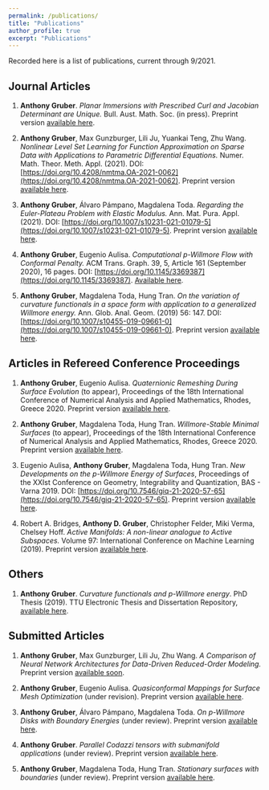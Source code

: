 ```yaml
---
permalink: /publications/
title: "Publications"
author_profile: true
excerpt: "Publications"
---
```


Recorded here is a list of publications, current through 9/2021.

## Journal Articles
1.  **Anthony Gruber**.  *Planar Immersions with Prescribed Curl and Jacobian Determinant are Unique.*  Bull. Aust. Math. Soc. (in press).  Preprint version [available here](https://arxiv.org/abs/2107.13707#).

1.  **Anthony Gruber**, Max Gunzburger, Lili Ju, Yuankai Teng, Zhu Wang.  *Nonlinear Level Set Learning for Function Approximation on Sparse Data with Applications to Parametric Differential Equations.*  Numer. Math. Theor. Meth. Appl. (2021).  DOI: [https://doi.org/10.4208/nmtma.OA-2021-0062](https://doi.org/10.4208/nmtma.OA-2021-0062).  Preprint version [available here](https://arxiv.org/abs/2104.14072#).

1.  **Anthony Gruber**, Álvaro Pámpano, Magdalena Toda.  *Regarding the Euler-Plateau Problem with Elastic Modulus.* Ann. Mat. Pura. Appl. (2021).  DOI: [https://doi.org/10.1007/s10231-021-01079-5](https://doi.org/10.1007/s10231-021-01079-5).  Preprint version [available here](https://arxiv.org/abs/2010.00149#).

1.  **Anthony Gruber**, Eugenio Aulisa.  *Computational p-Willmore Flow with Conformal Penalty.* ACM Trans. Graph. 39, 5, Article 161 (September 2020), 16 pages. DOI: [https://doi.org/10.1145/3369387](https://doi.org/10.1145/3369387).  [Available here](https://dl.acm.org/doi/10.1145/3369387?cid=99659571076).

1.  **Anthony Gruber**, Magdalena Toda, Hung Tran.  *On the variation of curvature functionals in a space form with application to a generalized Willmore energy.* Ann. Glob. Anal. Geom. (2019) 56: 147.  DOI: [https://doi.org/10.1007/s10455-019-09661-0](https://doi.org/10.1007/s10455-019-09661-0).  Preprint version [available here](https://arxiv.org/abs/1905.01759#).

## Articles in Refereed Conference Proceedings
1.  **Anthony Gruber**, Eugenio Aulisa.  *Quaternionic Remeshing During Surface Evolution* (to appear), Proceedings of the 18th International Conference of Numerical Analysis and Applied Mathematics, Rhodes, Greece 2020.  Preprint version [available here](/files/preprints/QRDSE.pdf).

1.  **Anthony Gruber**, Magdalena Toda, Hung Tran.  *Willmore-Stable Minimal Surfaces* (to appear), Proceedings of the 18th International Conference of Numerical Analysis and Applied Mathematics, Rhodes, Greece 2020.  Preprint version [available here](/files/preprints/WSMS.pdf).

1.  Eugenio Aulisa, **Anthony Gruber**, Magdalena Toda, Hung Tran.  *New Developments on the p-Willmore Energy of Surfaces*, Proceedings of the XXIst Conference on Geometry, Integrability and Quantization, BAS - Varna 2019.  DOI: [https://doi.org/10.7546/giq-21-2020-57-65](https://doi.org/10.7546/giq-21-2020-57-65).  Preprint version [available here](/files/preprints/PWillmoreGIQ.pdf).

1.  Robert A. Bridges, **Anthony D. Gruber**, Christopher Felder, Miki Verma, Chelsey Hoff.  *Active Manifolds: A non-linear analogue to Active Subspaces.* Volume 97: International Conference on Machine Learning (2019).  Preprint version [available here](https://arxiv.org/abs/1904.13386#).

## Others
1.  **Anthony Gruber**.  *Curvature functionals and p-Willmore energy*.  PhD Thesis (2019).  TTU Electronic Thesis and Dissertation Repository, [available here](https://ttu-ir.tdl.org/handle/2346/85351#).

## Submitted Articles
1.  **Anthony Gruber**, Max Gunzburger, Lili Ju, Zhu Wang.  *A Comparison of Neural Network Architectures for Data-Driven Reduced-Order Modeling.*  Preprint version [available soon](/#).

1.  **Anthony Gruber**, Eugenio Aulisa.  *Quasiconformal Mappings for Surface Mesh Optimization* (under revision).  Preprint version [available here](/files/preprints/QC_paper.pdf).

1.  **Anthony Gruber**, Álvaro Pámpano, Magdalena Toda.  *On p-Willmore Disks with Boundary Energies* (under review).  Preprint version [available here](/files/preprints/p-Willmore-Final-Corrections.pdf).

1.  **Anthony Gruber**.  *Parallel Codazzi tensors with submanifold applications* (under review).  Preprint version [available here](https://arxiv.org/abs/2004.03103#).

1.  **Anthony Gruber**, Magdalena Toda, Hung Tran.  *Stationary surfaces with boundaries* (under review).  Preprint version [available here](https://arxiv.org/abs/1912.07103#).
